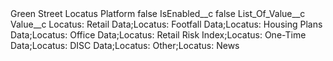 <?xml version="1.0" encoding="UTF-8"?>
<CustomMetadata xmlns="http://soap.sforce.com/2006/04/metadata" xmlns:xsi="http://www.w3.org/2001/XMLSchema-instance" xmlns:xsd="http://www.w3.org/2001/XMLSchema">
    <label>Green Street Locatus Platform</label>
    <protected>false</protected>
    <values>
        <field>IsEnabled__c</field>
        <value xsi:type="xsd:boolean">false</value>
    </values>
    <values>
        <field>List_Of_Value__c</field>
        <value xsi:nil="true"/>
    </values>
    <values>
        <field>Value__c</field>
        <value xsi:type="xsd:string">Locatus: Retail Data;Locatus: Footfall Data;Locatus: Housing Plans Data;Locatus: Office Data;Locatus: Retail Risk Index;Locatus: One-Time Data;Locatus: DISC Data;Locatus: Other;Locatus: News</value>
    </values>
</CustomMetadata>
